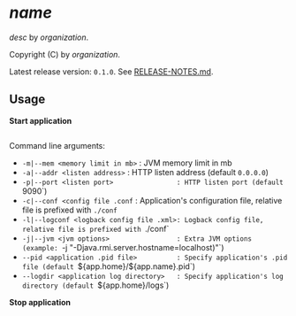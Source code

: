 # $name$

$desc$ by $organization$.

Copyright (C) by $organization$.

Latest release version: `0.1.0`. See [RELEASE-NOTES.md](RELEASE-NOTES.md).

## Usage

**Start application**

```\$ ./conf/server-prod.sh start
```

Command line arguments:

- `-m|--mem <memory limit in mb>`         : JVM memory limit in mb
- `-a|--addr <listen address>`            : HTTP listen address (default `0.0.0.0`)
- `-p|--port <listen port>                : HTTP listen port (default `9090`)
- `-c|--conf <config file .conf`          : Application's configuration file, relative file is prefixed with `./conf`
- `-l|--logconf <logback config file .xml>: Logback config file, relative file is prefixed with `./conf`
- `-j|--jvm <jvm options>                 : Extra JVM options (example: `-j "-Djava.rmi.server.hostname=localhost)"`)
- `--pid <application .pid file>          : Specify application's .pid file (default `\${app.home}/\${app.name}.pid`)
- `--logdir <application log directory>   : Specify application's log directory (default `\${app.home}/logs`)

**Stop application**

```\$ ./conf/server-prod.sh stop
```
